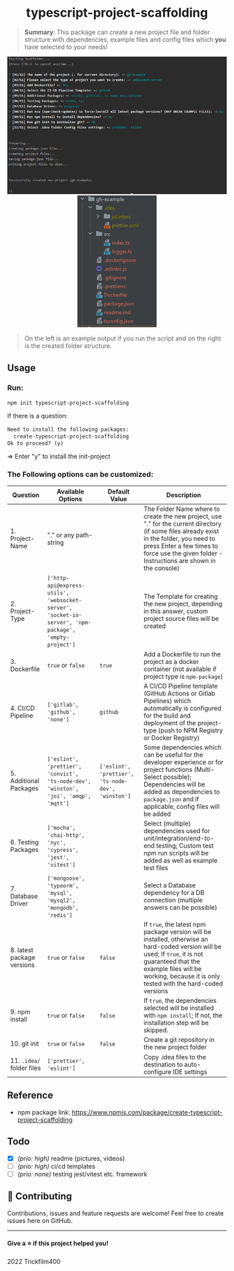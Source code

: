 <h1 align="center">typescript-project-scaffolding</h1>

> **Summary**: This package can create a new project file and folder structure with dependencies, example files and config files which **you** have selected to your needs!


<p align="center">
  <img src=".github/example.png" width="600" title="Example Run">
  <img src=".github/folder.png" title="Created Folder">
</p>

> On the left is an example output if you run the script and on the right is the created folder structure.


## Usage

### Run:
```shell
npm init typescript-project-scaffolding
```

If there is a question:
```
Need to install the following packages:
  create-typescript-project-scaffolding
Ok to proceed? (y) 
```
=> Enter "y" to install the init-project

### The Following options can be customized:

| Question                   | Available Options                                                                                    | Default Value                                      | Description                                                                                                                                                                                                                               |
|----------------------------|------------------------------------------------------------------------------------------------------|----------------------------------------------------|-------------------------------------------------------------------------------------------------------------------------------------------------------------------------------------------------------------------------------------------|
| 1. Project-Name            | "." or any path-string                                                                               |                                                    | The Folder Name where to create the new project, use "." for the current directory (if some files already exist in the folder, you need to press Enter a few times to force use the given folder - Instructions are shown in the console) |
| 2. Project-Type            | `['http-api@express-utils', 'websocket-server', 'socket-io-server', 'npm-package', 'empty-project']` |                                                    | The Template for creating the new project, depending in this answer, custom project source files will be created                                                                                                                          |
| 3. Dockerfile              | `true` or `false`                                                                                    | `true`                                             | Add a Dockerfile to run the project as a docker container (not available if project type is `npm-package`)                                                                                                                                |
| 4. CI/CD Pipeline          | `['gitlab', 'github', 'none']`                                                                       | `github`                                           | A CI/CD Pipeline template (GitHub Actions or Gitlab Pipelines) which automatically is configured for the build and deployment of the project-type (push to NPM Registry or Docker Registry)                                               |
| 5. Additional Packages     | `['eslint', 'prettier', 'convict', 'ts-node-dev', 'winston', 'joi', 'amqp', 'mqtt']`                 | `['eslint', 'prettier', 'ts-node-dev', 'winston']` | Some dependencies which can be useful for the developer experience or for project functions (Multi-Select possible); Dependencies will be added as dependencies to `package.json` and if applicable, config files will be added           |
| 6. Testing Packages        | `['mocha', 'chai-http', 'nyc', 'cypress', 'jest', 'vitest']`                                         |                                                    | Select (multiple) dependencies used for unit/integration/end-to-end testing; Custom test npm run scripts will be added as well as example test files                                                                                      |
| 7. Database Driver         | `['mongoose', 'typeorm', 'mysql', 'mysql2', 'mongodb', 'redis']`                                     |                                                    | Select a Database dependency for a DB connection (multiple answers can be possible)                                                                                                                                                       |
| 8. latest package versions | `true` or `false`                                                                                    | `false`                                            | If `true`, the latest npm package version will be installed, otherwise an hard-coded version will be used; If `true`, it is not guaranteed that the example files will be working, because it is only tested with the hard-coded versions |
| 9. npm install             | `true` or `false`                                                                                    | `false`                                            | If `true`, the dependencies selected will be installed with `npm install`; If not, the installation step will be skipped.                                                                                                                 |
| 10. git init               | `true` or `false`                                                                                    | `false`                                            | Create a git repository in the new project folder                                                                                                                                                                                         |
| 11. `.idea/` folder files  | `['prettier', 'eslint']`                                                                             |                                                    | Copy .idea files to the destination to auto-configure IDE settings                                                                                                                                                                        |

## Reference
- npm package link: https://www.npmjs.com/package/create-typescript-project-scaffolding

## Todo
- [x] _(prio: high)_ readme (pictures, videos)
- [ ] _(prio: high)_ ci/cd templates
- [ ] _(prio: none)_ testing jest/vitest etc. framework 
<!--
- [ ] _(prio: none)_ add more project templates??
-->

## 🤝 Contributing
Contributions, issues and feature requests are welcome!
Feel free to create issues here on GitHub.

----
#### Give a ⭐️ if this project helped you!

2022 Trickfilm400 
